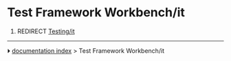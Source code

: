 # Test Framework Workbench/it
1.  REDIRECT [Testing/it](Testing/it.md)



---
⏵ [documentation index](../README.md) > Test Framework Workbench/it

